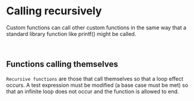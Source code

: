 # Calling recursively

Custom functions can call other custom functions in the same way that a standard library function like printf() might be called. 

<br>

## Functions calling themselves

`Recursive functions` are those that call themselves so that a loop effect occurs. A test expression must be modified (a base case must be met) so that an infinite loop does not occur and the function is allowed to end.